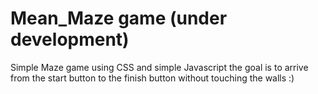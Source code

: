 # Mean_Maze game (under development)
Simple Maze game using CSS and simple Javascript
the goal is to arrive from the start button to the finish button without touching the walls :)
